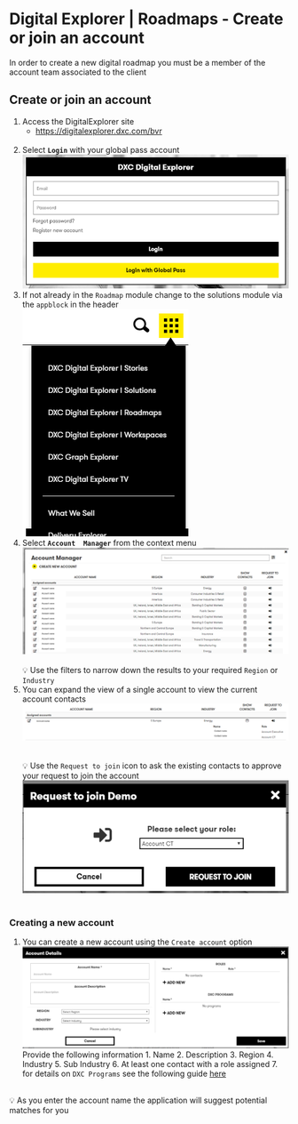 # Digital Explorer | Roadmaps - Create or join an account

In order to create a new digital roadmap you must be a member of the account team associated to the client 

## Create or join an account

1. Access the DigitalExplorer site
     - https://digitalexplorer.dxc.com/bvr
     <br>
1. Select **`Login`**  with your global pass account 
    <br>![login](images/login.png)
 1. If not already in the `Roadmap` module change to the solutions module via the `appblock` in the header
    <br>![image](images/appblock.png)
1. Select **`Account  Manager`** from the context menu
        <br>![image](images/AccountManager1.png)<br>
        <br>
:bulb: Use the filters to narrow down the results to your required `Region` or `Industry`<br>
1. You can expand the view of a single account to view the current account contacts
        <br>![image](images/AccountManager2.png)<br><br>        
:bulb: Use the `Request to join` icon to ask the existing contacts to approve your request to join the account
<br>![image](images/AccountManager4.png)<br><br>      

###  Creating a new account

1. You can create a new account using the `Create account` option
        <br>![image](images/AccountManager3.png)<br>
        Provide the following information
        1. Name
        2. Description
        3. Region
        4. Industry
        5. Sub Industry
        6. At least one contact with a role assigned
        7. for details on `DXC Programs` see the following guide [here](RoadmapGroups.md)<br><br>
   
:bulb: As you enter the account name the application will suggest potential matches for you

